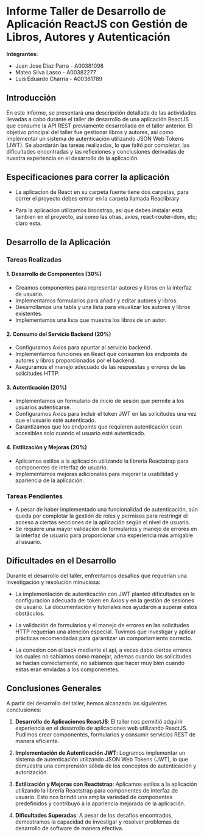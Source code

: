 # Informe Taller de Desarrollo de Aplicación ReactJS con Gestión de Libros, Autores y Autenticación

**Integrantes:**

* Juan Jose Diaz Parra - A00381098
* Mateo Silva Lasso - A00382277
* Luis Eduardo Charria - A00381789

## Introducción

En este informe, se presentará una descripción detallada de las actividades llevadas a cabo durante el taller de desarrollo de una aplicación ReactJS que consume la API REST previamente desarrollada en el taller anterior. El objetivo principal del taller fue gestionar libros y autores, así como implementar un sistema de autenticación utilizando JSON Web Tokens (JWT). Se abordarán las tareas realizadas, lo que faltó por completar, las dificultades encontradas y las reflexiones y conclusiones derivadas de nuestra experiencia en el desarrollo de la aplicación.

## Especificaciones para correr la aplicación 

- La aplicacion de React en su carpeta fuente tiene dos carpetas, para correr el proyecto debes entrar en la carpeta llamada Reaclibrary

- Para la aplicacion utilizamos broostrap, asi que debes instalar esta tambien en el proyecto, asi como las otras, axios, react-router-dom, etc; claro esta.

## Desarrollo de la Aplicación

### Tareas Realizadas

#### 1. Desarrollo de Componentes (30%)

- Creamos componentes para representar autores y libros en la interfaz de usuario.
- Implementamos formularios para añadir y editar autores y libros.
- Desarrollamos una tabla y una lista para visualizar los autores y libros existentes.
- Implementamos una lista que muestra los libros de un autor.

#### 2. Consumo del Servicio Backend (20%)

- Configuramos Axios para apuntar al servicio backend.
- Implementamos funciones en React que consumen los endpoints de autores y libros proporcionados por el backend.
- Aseguramos el manejo adecuado de las respuestas y errores de las solicitudes HTTP.

#### 3. Autenticación (20%)

- Implementamos un formulario de inicio de sesión que permite a los usuarios autenticarse.
- Configuramos Axios para incluir el token JWT en las solicitudes una vez que el usuario esté autenticado.
- Garantizamos que los endpoints que requieren autenticación sean accesibles solo cuando el usuario esté autenticado.

#### 4. Estilización y Mejoras (20%)

- Aplicamos estilos a la aplicación utilizando la librería Reactstrap para componentes de interfaz de usuario.
- Implementamos mejoras adicionales para mejorar la usabilidad y apariencia de la aplicación.

### Tareas Pendientes

- A pesar de haber implementado una funcionalidad de autenticación, aún queda por completar la gestión de roles y permisos para restringir el acceso a ciertas secciones de la aplicación según el nivel de usuario.
- Se requiere una mayor validación de formularios y manejo de errores en la interfaz de usuario para proporcionar una experiencia más amigable al usuario.

## Dificultades en el Desarrollo

Durante el desarrollo del taller, enfrentamos desafíos que requerían una investigación y resolución minuciosa:

- La implementación de autenticación con JWT planteó dificultades en la configuración adecuada del token en Axios y en la gestión de sesiones de usuario. La documentación y tutoriales nos ayudaron a superar estos obstáculos.

- La validación de formularios y el manejo de errores en las solicitudes HTTP requerían una atención especial. Tuvimos que investigar y aplicar prácticas recomendadas para garantizar un comportamiento correcto.

- La conexion con el back mediante el api, a veces daba ciertos errores los cuales no sabiamos como manejar, ademas cuando las solicitudes se hacian correctamente, no sabiamos que hacer muy bien cuando estas eran enviadas a los componenetes.

## Conclusiones Generales

A partir del desarrollo del taller, hemos alcanzado las siguientes conclusiones:

1. **Desarrollo de Aplicaciones ReactJS**: El taller nos permitió adquirir experiencia en el desarrollo de aplicaciones web utilizando ReactJS. Pudimos crear componentes, formularios y consumir servicios REST de manera eficiente.

2. **Implementación de Autenticación JWT**: Logramos implementar un sistema de autenticación utilizando JSON Web Tokens (JWT), lo que demuestra una comprensión sólida de los conceptos de autenticación y autorización.

3. **Estilización y Mejoras con Reactstrap**: Aplicamos estilos a la aplicación utilizando la librería Reactstrap para componentes de interfaz de usuario. Esto nos brindó una amplia variedad de componentes predefinidos y contribuyó a la apariencia mejorada de la aplicación.

4. **Dificultades Superadas**: A pesar de los desafíos encontrados, demostramos la capacidad de investigar y resolver problemas de desarrollo de software de manera efectiva.